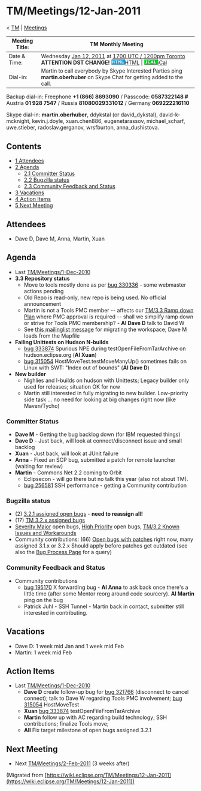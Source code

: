 

TM/Meetings/12-Jan-2011
=======================

< [TM](./TM "TM")‎ | [Meetings](./Meetings "TM/Meetings")

| Meeting Title: | **TM Monthly Meeting** |
| --- | --- |
| Date & Time: | Wednesday [Jan 12, 2011](./index.php?title=Jan_12,_2011&action=edit&redlink=1 "Jan 12, 2011 (page does not exist)") at [1700 UTC / 1200pm Toronto](http://www.timeanddate.com/worldclock/fixedtime.html?month=1&day=12&year=2011&hour=17&min=00&sec=0&p1=0) **ATTENTION DST CHANGE!**   ![Html.gif](./images/Html.gif)[HTML](http://www.google.com/calendar/embed?src=vn70im36r00qeusu8nme50cils@group.calendar.google.com&ctz=Canada/Toronto) \| ![Ical.gif](./images/Ical.gif)[iCal](http://www.google.com/calendar/ical/vn70im36r00qeusu8nme50cils@group.calendar.google.com/public/basic.ics) |
| Dial-in: | Martin to call everybody by Skype   Interested Parties ping **martin.oberhuber** on Skype Chat for getting added to the call. |

Backup dial-in: Freephone **+1 (866) 8693090** / Passcode: **0587322148 #**  
Austria **01 928 7547** / Russia **81080029331012** / Germany **069222216110**

Skype dial-in: **martin.oberhuber**, ddykstal (or david\_dykstal), david-k-mcknight, kevin.j.doyle, xuan.chen886, eugenetarassov, michael\_scharf, uwe.stieber, radoslav.gerganov, wrsfburton, anna_dushistova.  

Contents
--------

*   [1 Attendees](#Attendees)
*   [2 Agenda](#Agenda)
    *   [2.1 Committer Status](#Committer-Status)
    *   [2.2 Bugzilla status](#Bugzilla-status)
    *   [2.3 Community Feedback and Status](#Community-Feedback-and-Status)
*   [3 Vacations](#Vacations)
*   [4 Action Items](#Action-Items)
*   [5 Next Meeting](#Next-Meeting)

Attendees
---------

*   Dave D, Dave M, Anna, Martin, Xuan

  

Agenda
------

*   Last [TM/Meetings/1-Dec-2010](./Meetings/1-Dec-2010 "TM/Meetings/1-Dec-2010")
*   **3.3 Repository status**
    *   Move to tools mostly done as per [bug 330336](https://bugs.eclipse.org/bugs/show_bug.cgi?id=330336) \- some webmaster actions pending
    *   Old Repo is read-only, new repo is being used. No official announcement
    *   Martin is not a Tools PMC member -- affects our [TM/3.3 Ramp down Plan](./3.3_Ramp_down_Plan "TM/3.3 Ramp down Plan") where PMC approval is required -- shall we simplify ramp down or strive for Tools PMC membership? - **AI Dave D** talk to David W
    *   See [this mailinglist message](http://dev.eclipse.org/mhonarc/lists/dsdp-tm-dev/msg02550.html) for migrating the workspace; Dave M loads from the Mapfile
*   **Failing Unittests on Hudson N-builds**
    *   [bug 333874](https://bugs.eclipse.org/bugs/show_bug.cgi?id=333874) Spurious NPE during testOpenFileFromTarArchive on hudson.eclipse.org (**AI Xuan**)
    *   [bug 315054](https://bugs.eclipse.org/bugs/show_bug.cgi?id=315054) HostMoveTest.testMoveManyUp() sometimes fails on Linux with SWT: "Index out of bounds" (**AI Dave D**)
*   **New builder**
    *   Nighlies and I-builds on hudson with Unittests; Legacy builder only used for releases; situation OK for now
    *   Martin still interested in fully migrating to new builder. Low-priority side task ... no need for looking at big changes right now (like Maven/Tycho)

### Committer Status

*   **Dave M** \- Getting the bug backlog down (for IBM requested things)
*   **Dave D** \- Just back, will look at connect/disconnect issue and small backlog
*   **Xuan** \- Just back, will look at JUnit failure
*   **Anna** \- Fixed an SCP bug, submitted a patch for remote launcher (waiting for review)
*   **Martin** \- Commons Net 2.2 coming to Orbit
    *   Eclipsecon - will go there but no talk this year (also not about TM).
    *   [bug 256581](https://bugs.eclipse.org/bugs/show_bug.cgi?id=256581) SSH performance - getting a Community contribution

### Bugzilla status

*   (2) [3.2.1 assigned open bugs](https://bugs.eclipse.org/bugs/buglist.cgi?query_format=advanced;bug_status=UNCONFIRMED;bug_status=NEW;bug_status=ASSIGNED;bug_status=REOPENED;target_milestone=3.2.1;product=Target%20Management) \- **need to reassign all!**
*   (17) [TM 3.2.x assigned bugs](https://bugs.eclipse.org/bugs/buglist.cgi?field0-0-0=target_milestone;query_format=advanced;bug_status=UNCONFIRMED;bug_status=NEW;bug_status=ASSIGNED;bug_status=REOPENED;type0-0-0=substring;value0-0-0=3.2;product=Target%20Management)
*   [Severity Major](https://bugs.eclipse.org/bugs/buglist.cgi?query_format=advanced&product=Target+Management&bug_status=UNCONFIRMED&bug_status=NEW&bug_status=ASSIGNED&bug_status=REOPENED&bug_severity=blocker&bug_severity=critical&bug_severity=major&cmdtype=doit) open bugs, [High Priority](https://bugs.eclipse.org/bugs/buglist.cgi?query_format=advanced&product=Target+Management&bug_status=UNCONFIRMED&bug_status=NEW&bug_status=ASSIGNED&bug_status=REOPENED&cmdtype=doit&field0-0-0=priority&type0-0-0=regexp&value0-0-0=P%5B12%5D&field0-0-1=bug_severity&type0-0-1=regexp&value0-0-1=blocker%7Ccritical%7Cmajor) open bugs, [TM/3.2 Known Issues and Workarounds](./3.2_Known_Issues_and_Workarounds "TM/3.2 Known Issues and Workarounds")
*   Community contributions: (66) [Open bugs with patches](https://bugs.eclipse.org/bugs/buglist.cgi?query_format=advanced&product=Target+Management&bug_status=UNCONFIRMED&bug_status=NEW&bug_status=ASSIGNED&bug_status=REOPENED&cmdtype=doit&field0-0-0=attachments.ispatch&type0-0-0=equals&value0-0-0=1) right now, many assigned 3.1.x or 3.2.x Should apply before patches get outdated (see also the [Bug Process Page](https://www.eclipse.org/dsdp/tm/development/bug_process.php) for a query)

  

### Community Feedback and Status

*   Community contributions
    *   [bug 195170](https://bugs.eclipse.org/bugs/show_bug.cgi?id=195170) X forwarding bug - **AI Anna** to ask back once there's a little time (after some Mentor reorg around code sourcery). **AI Martin** ping on the bug
    *   Patrick Juhl - SSH Tunnel - Martin back in contact, submitter still interested in contributing.

  

Vacations
---------

*   Dave D: 1 week mid Jan and 1 week mid Feb
*   Martin: 1 week mid Feb

Action Items
------------

*   Last [TM/Meetings/1-Dec-2010](./Meetings/1-Dec-2010 "TM/Meetings/1-Dec-2010")
    *   **Dave D** create follow-up bug for [bug 321766](https://bugs.eclipse.org/bugs/show_bug.cgi?id=321766) (disconnect to cancel connect); talk to Dave W regarding Tools PMC involvement; [bug 315054](https://bugs.eclipse.org/bugs/show_bug.cgi?id=315054) HostMoveTest
    *   **Xuan** [bug 333874](https://bugs.eclipse.org/bugs/show_bug.cgi?id=333874) testOpenFileFromTarArchive
    *   **Martin** follow up with AC regarding build technology; SSH contributions; finalize Tools move;
    *   **All** Fix target milestone of open bugs assigned 3.2.1

  

Next Meeting
------------

*   Next [TM/Meetings/2-Feb-2011](./Meetings/2-Feb-2011 "TM/Meetings/2-Feb-2011") (3 weeks after)


(Migrated from [https://wiki.eclipse.org/TM/Meetings/12-Jan-2011](https://wiki.eclipse.org/TM/Meetings/12-Jan-2011))